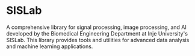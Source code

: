 # SISLab
A comprehensive library for signal processing, image processing, and AI developed by the Biomedical Engineering Department at Inje University's SISLab. This library provides tools and utilities for advanced data analysis and machine learning applications.
